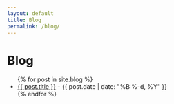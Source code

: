 ```yaml
---
layout: default
title: Blog
permalink: /blog/
---
```


<h1>Blog</h1>
<ul>
{% for post in site.blog %}
  <li><a href="{{ post.url }}">{{ post.title }}</a> - {{ post.date | date: "%B %-d, %Y" }}</li>
{% endfor %}
</ul>
